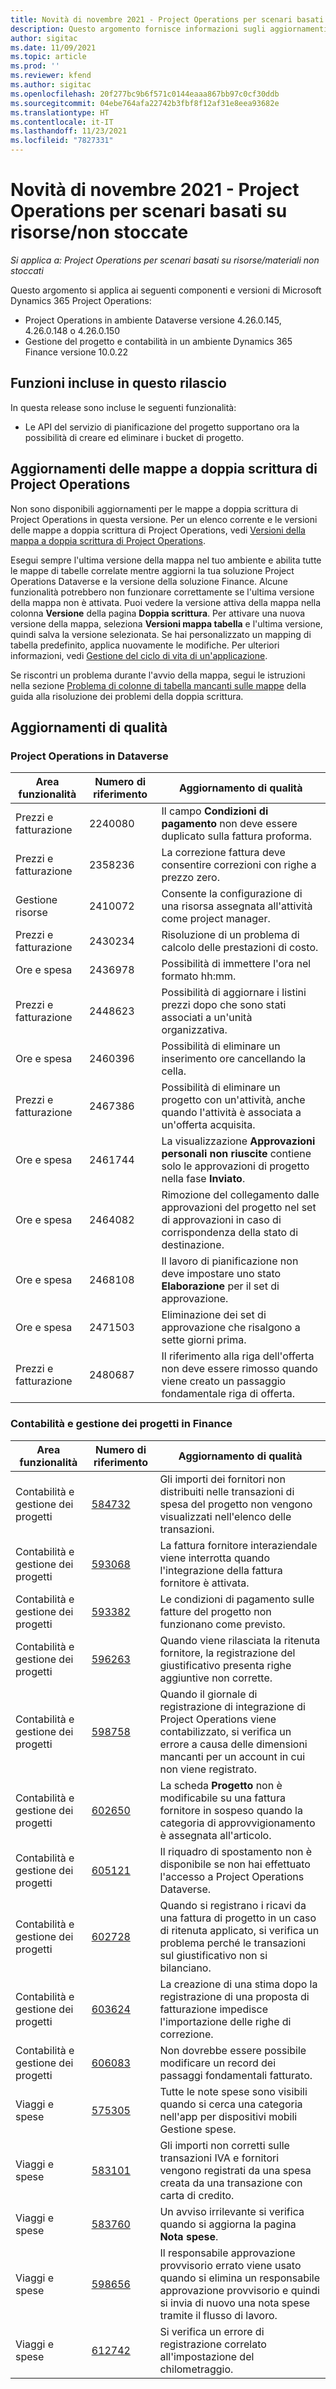 ```yaml
---
title: Novità di novembre 2021 - Project Operations per scenari basati su risorse/non stoccate
description: Questo argomento fornisce informazioni sugli aggiornamenti di qualità disponibili nella versione di novembre 2021 di Project Operations per scenari basati su risorse/non stoccate.
author: sigitac
ms.date: 11/09/2021
ms.topic: article
ms.prod: ''
ms.reviewer: kfend
ms.author: sigitac
ms.openlocfilehash: 20f277bc9b6f571c0144eaaa867bb97c0cf30ddb
ms.sourcegitcommit: 04ebe764afa22742b3fbf8f12af31e8eea93682e
ms.translationtype: HT
ms.contentlocale: it-IT
ms.lasthandoff: 11/23/2021
ms.locfileid: "7827331"
---
```

# <a name="whats-new-november-2021---project-operations-for-resourcenon-stocked-based-scenarios"></a>Novità di novembre 2021 - Project Operations per scenari basati su risorse/non stoccate

*Si applica a: Project Operations per scenari basati su risorse/materiali non stoccati*

Questo argomento si applica ai seguenti componenti e versioni di Microsoft Dynamics 365 Project Operations:

- Project Operations in ambiente Dataverse versione 4.26.0.145, 4.26.0.148 o 4.26.0.150
- Gestione del progetto e contabilità in un ambiente Dynamics 365 Finance versione 10.0.22

## <a name="features-included-in-this-release"></a>Funzioni incluse in questo rilascio

In questa release sono incluse le seguenti funzionalità:

- Le API del servizio di pianificazione del progetto supportano ora la possibilità di creare ed eliminare i bucket di progetto.

## <a name="project-operations-dual-write-maps-updates"></a>Aggiornamenti delle mappe a doppia scrittura di Project Operations

Non sono disponibili aggiornamenti per le mappe a doppia scrittura di Project Operations in questa versione. Per un elenco corrente e le versioni delle mappe a doppia scrittura di Project Operations, vedi [Versioni della mappa a doppia scrittura di Project Operations](/dynamics365/project-operations/environment/resource-dual-write-maps).

Esegui sempre l'ultima versione della mappa nel tuo ambiente e abilita tutte le mappe di tabelle correlate mentre aggiorni la tua soluzione Project Operations Dataverse e la versione della soluzione Finance. Alcune funzionalità potrebbero non funzionare correttamente se l'ultima versione della mappa non è attivata. Puoi vedere la versione attiva della mappa nella colonna **Versione** della pagina **Doppia scrittura**. Per attivare una nuova versione della mappa, seleziona **Versioni mappa tabella** e l'ultima versione, quindi salva la versione selezionata. Se hai personalizzato un mapping di tabella predefinito, applica nuovamente le modifiche. Per ulteriori informazioni, vedi [Gestione del ciclo di vita di un'applicazione](/dynamics365/fin-ops-core/dev-itpro/data-entities/dual-write/app-lifecycle-management).

Se riscontri un problema durante l'avvio della mappa, segui le istruzioni nella sezione [Problema di colonne di tabella mancanti sulle mappe](/dynamics365/fin-ops-core/dev-itpro/data-entities/dual-write/dual-write-troubleshooting-finops-upgrades#missing-table-columns-issue-on-maps) della guida alla risoluzione dei problemi della doppia scrittura.

## <a name="quality-updates"></a>Aggiornamenti di qualità

### <a name="project-operations-in-dataverse"></a>Project Operations in Dataverse

| Area funzionalità | Numero di riferimento | Aggiornamento di qualità |
| --- | --- | --- |
| Prezzi e fatturazione | 2240080 | Il campo **Condizioni di pagamento** non deve essere duplicato sulla fattura proforma. |
| Prezzi e fatturazione | 2358236 | La correzione fattura deve consentire correzioni con righe a prezzo zero. |
| Gestione risorse | 2410072 | Consente la configurazione di una risorsa assegnata all'attività come project manager. |
| Prezzi e fatturazione | 2430234 | Risoluzione di un problema di calcolo delle prestazioni di costo. |
| Ore e spesa | 2436978 | Possibilità di immettere l'ora nel formato hh:mm. |
| Prezzi e fatturazione | 2448623 | Possibilità di aggiornare i listini prezzi dopo che sono stati associati a un'unità organizzativa. |
| Ore e spesa | 2460396 | Possibilità di eliminare un inserimento ore cancellando la cella. |
| Prezzi e fatturazione | 2467386 | Possibilità di eliminare un progetto con un'attività, anche quando l'attività è associata a un'offerta acquisita. |
| Ore e spesa | 2461744 | La visualizzazione **Approvazioni personali non riuscite** contiene solo le approvazioni di progetto nella fase **Inviato**. |
| Ore e spesa | 2464082 | Rimozione del collegamento dalle approvazioni del progetto nel set di approvazioni in caso di corrispondenza della stato di destinazione. |
| Ore e spesa | 2468108 | Il lavoro di pianificazione non deve impostare uno stato **Elaborazione** per il set di approvazione. |
| Ore e spesa | 2471503 | Eliminazione dei set di approvazione che risalgono a sette giorni prima. |
| Prezzi e fatturazione | 2480687 | Il riferimento alla riga dell'offerta non deve essere rimosso quando viene creato un passaggio fondamentale riga di offerta. |

### <a name="project-management-and-accounting-in-finance"></a>Contabilità e gestione dei progetti in Finance

| Area funzionalità | Numero di riferimento | Aggiornamento di qualità |
| --- | --- | --- |
| Contabilità e gestione dei progetti | [584732](https://fix.lcs.dynamics.com/Issue/Details/?bugId=584732) | Gli importi dei fornitori non distribuiti nelle transazioni di spesa del progetto non vengono visualizzati nell'elenco delle transazioni. |
| Contabilità e gestione dei progetti | [593068](https://fix.lcs.dynamics.com/Issue/Details/?bugId=593068) | La fattura fornitore interaziendale viene interrotta quando l'integrazione della fattura fornitore è attivata. |
| Contabilità e gestione dei progetti | [593382](https://fix.lcs.dynamics.com/Issue/Details/?bugId=593382) | Le condizioni di pagamento sulle fatture del progetto non funzionano come previsto. |
| Contabilità e gestione dei progetti | [596263](https://fix.lcs.dynamics.com/Issue/Details/?bugId=596263) | Quando viene rilasciata la ritenuta fornitore, la registrazione del giustificativo presenta righe aggiuntive non corrette. |
| Contabilità e gestione dei progetti | [598758](https://fix.lcs.dynamics.com/Issue/Details/?bugId=598758) | Quando il giornale di registrazione di integrazione di Project Operations viene contabilizzato, si verifica un errore a causa delle dimensioni mancanti per un account in cui non viene registrato. |
| Contabilità e gestione dei progetti | [602650](https://fix.lcs.dynamics.com/Issue/Details/?bugId=602650) | La scheda **Progetto** non è modificabile su una fattura fornitore in sospeso quando la categoria di approvvigionamento è assegnata all'articolo. |
| Contabilità e gestione dei progetti | [605121](https://fix.lcs.dynamics.com/Issue/Details/?bugId=605121) | Il riquadro di spostamento non è disponibile se non hai effettuato l'accesso a Project Operations Dataverse. |
| Contabilità e gestione dei progetti | [602728](https://fix.lcs.dynamics.com/Issue/Details/?bugId=602728) | Quando si registrano i ricavi da una fattura di progetto in un caso di ritenuta applicato, si verifica un problema perché le transazioni sul giustificativo non si bilanciano. |
| Contabilità e gestione dei progetti | [603624](https://fix.lcs.dynamics.com/Issue/Details/?bugId=603624) | La creazione di una stima dopo la registrazione di una proposta di fatturazione impedisce l'importazione delle righe di correzione. |
| Contabilità e gestione dei progetti | [606083](https://fix.lcs.dynamics.com/Issue/Details/?bugId=606083) | Non dovrebbe essere possibile modificare un record dei passaggi fondamentali fatturato. |
| Viaggi e spese | [575305](https://fix.lcs.dynamics.com/Issue/Details/?bugId=575305) | Tutte le note spese sono visibili quando si cerca una categoria nell'app per dispositivi mobili Gestione spese. |
| Viaggi e spese | [583101](https://fix.lcs.dynamics.com/Issue/Details/?bugId=583101) | Gli importi non corretti sulle transazioni IVA e fornitori vengono registrati da una spesa creata da una transazione con carta di credito. |
| Viaggi e spese | [583760](https://fix.lcs.dynamics.com/Issue/Details/?bugId=583760) | Un avviso irrilevante si verifica quando si aggiorna la pagina **Nota spese**. |
| Viaggi e spese | [598656](https://fix.lcs.dynamics.com/Issue/Details/?bugId=598656) | Il responsabile approvazione provvisorio errato viene usato quando si elimina un responsabile approvazione provvisorio e quindi si invia di nuovo una nota spese tramite il flusso di lavoro. |
| Viaggi e spese | [612742](https://fix.lcs.dynamics.com/Issue/Details/?bugId=612742) | Si verifica un errore di registrazione correlato all'impostazione del chilometraggio. |
